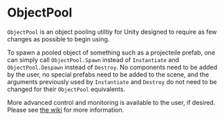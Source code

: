 # ObjectPool

`ObjectPool` is an object pooling utiltiy for Unity designed to require as few changes as possible to begin using.

To spawn a pooled object of something such as a projecteile prefab, one can simply call `ObjectPool.Spawn` instead of `Instantiate` and `ObjectPool.Despawn` instead of `Destroy`. No components need to be added by the user, no special prefabs need to be added to the scene, and the arguments previously used by `Instantiate` and `Destroy` do not need to be changed for their `ObjectPool` equivalents.

More advanced control and monitoring is available to the user, if desired. Please see [the wiki](https://github.com/cablay/ObjectPool/wiki/ObjectPool) for more information.
